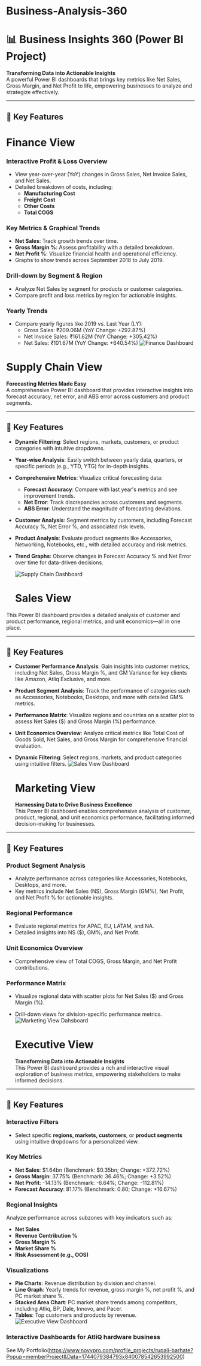 # Business-Analysis-360
# 📊 Business Insights 360 (Power BI Project)

**Transforming Data into Actionable Insights**  
A powerful Power BI dashboards that brings key metrics like Net Sales, Gross Margin, and Net Profit to life, empowering businesses to analyze and strategize effectively.

---

## 🌟 Key Features
# Finance View
### Interactive Profit & Loss Overview
- View year-over-year (YoY) changes in Gross Sales, Net Invoice Sales, and Net Sales.
- Detailed breakdown of costs, including:
  - **Manufacturing Cost**
  - **Freight Cost**
  - **Other Costs**
  - **Total COGS**

### Key Metrics & Graphical Trends
- **Net Sales**: Track growth trends over time.
- **Gross Margin %**: Assess profitability with a detailed breakdown.
- **Net Profit %**: Visualize financial health and operational efficiency.
- Graphs to show trends across September 2018 to July 2019.

### Drill-down by Segment & Region
- Analyze Net Sales by segment for products or customer categories.
- Compare profit and loss metrics by region for actionable insights.

### Yearly Trends
- Compare yearly figures like 2019 vs. Last Year (LY):
  - Gross Sales: ₹209.06M (YoY Change: +292.87%)
  - Net Invoice Sales: ₹161.62M (YoY Change: +305.42%)
  - Net Sales: ₹101.67M (YoY Change: +640.54%)
  ![Finance Dashboard](https://raw.githubusercontent.com/rupahande/Business-Analysis-360/main/2.jpg)

# Supply Chain View
**Forecasting Metrics Made Easy**  
A comprehensive Power BI dashboard that provides interactive insights into forecast accuracy, net error, and ABS error across customers and product segments.

---

## 🌟 Key Features

- **Dynamic Filtering**: Select regions, markets, customers, or product categories with intuitive dropdowns.
- **Year-wise Analysis**: Easily switch between yearly data, quarters, or specific periods (e.g., YTD, YTG) for in-depth insights.
- **Comprehensive Metrics**: Visualize critical forecasting data:
  - **Forecast Accuracy**: Compare with last year's metrics and see improvement trends.
  - **Net Error**: Track discrepancies across customers and segments.
  - **ABS Error**: Understand the magnitude of forecasting deviations.
- **Customer Analysis**: Segment metrics by customers, including Forecast Accuracy %, Net Error %, and associated risk levels.
- **Product Analysis**: Evaluate product segments like Accessories, Networking, Notebooks, etc., with detailed accuracy and risk metrics.
- **Trend Graphs**: Observe changes in Forecast Accuracy % and Net Error over time for data-driven decisions.

  ![Supply Chain Dashboard](https://github.com/rupadhande/Business-Analysis-360/blob/main/3.jpg)

  # Sales View

This Power BI dashboard provides a detailed analysis of customer and product performance, regional metrics, and unit economics—all in one place.

---

## 🌟 Key Features

- **Customer Performance Analysis**: Gain insights into customer metrics, including Net Sales, Gross Margin %, and GM Variance for key clients like Amazon, Atliq Exclusive, and more.
- **Product Segment Analysis**: Track the performance of categories such as Accessories, Notebooks, Desktops, and more with detailed GM% metrics.
- **Performance Matrix**: Visualize regions and countries on a scatter plot to assess Net Sales ($) and Gross Margin (%) performance.
- **Unit Economics Overview**: Analyze critical metrics like Total Cost of Goods Sold, Net Sales, and Gross Margin for comprehensive financial evaluation.
- **Dynamic Filtering**: Select regions, markets, and product categories using intuitive filters.
 ![Sales View Dashboard](https://github.com/rupadhande/Business-Analysis-360/blob/main/4.jpg)

  # Marketing View
  **Harnessing Data to Drive Business Excellence**  
This Power BI dashboard enables comprehensive analysis of customer, product, regional, and unit economics performance, facilitating informed decision-making for businesses.

---

## 🌟 Key Features

### Product Segment Analysis
- Analyze performance across categories like Accessories, Notebooks, Desktops, and more.
- Key metrics include Net Sales (NS), Gross Margin (GM%), Net Profit, and Net Profit % for actionable insights.

### Regional Performance
- Evaluate regional metrics for APAC, EU, LATAM, and NA.
- Detailed insights into NS ($), GM%, and Net Profit.

### Unit Economics Overview
- Comprehensive view of Total COGS, Gross Margin, and Net Profit contributions.

### Performance Matrix
- Visualize regional data with scatter plots for Net Sales ($) and Gross Margin (%).
- Drill-down views for division-specific performance metrics.
  ![Marketing View Dahsboard](https://github.com/rupadhande/Business-Analysis-360/blob/main/5.jpg)

  # Executive View
  **Transforming Data into Actionable Insights**  
This Power BI dashboard provides a rich and interactive visual exploration of business metrics, empowering stakeholders to make informed decisions.

---

## 🌟 Key Features

### Interactive Filters
- Select specific **regions, markets, customers**, or **product segments** using intuitive dropdowns for a personalized view.

### Key Metrics
- **Net Sales**: $1.64bn (Benchmark: $0.35bn; Change: +372.72%)
- **Gross Margin**: 37.75% (Benchmark: 36.46%; Change: +3.52%)
- **Net Profit**: -14.13% (Benchmark: -6.64%; Change: -112.81%)
- **Forecast Accuracy**: 81.17% (Benchmark: 0.80; Change: +16.67%)

### Regional Insights
Analyze performance across subzones with key indicators such as:
- **Net Sales**
- **Revenue Contribution %**
- **Gross Margin %**
- **Market Share %**
- **Risk Assessment (e.g., OOS)**

### Visualizations
- **Pie Charts**: Revenue distribution by division and channel.
- **Line Graph**: Yearly trends for revenue, gross margin %, net profit %, and PC market share %.
- **Stacked Area Chart**: PC market share trends among competitors, including Atliq, BP, Dale, Innovo, and Pacer.
- **Tables**: Top customers and products by revenue.
  ![Executive View Dashboard](https://github.com/rupadhande/Business-Analysis-360/blob/main/6.jpg)

### Interactive Dashboards for AtliQ hardware business
See My Portfolio(https://www.novypro.com/profile_projects/rupali-barhate?Popup=memberProject&Data=1744079384793x840078542653992500)


